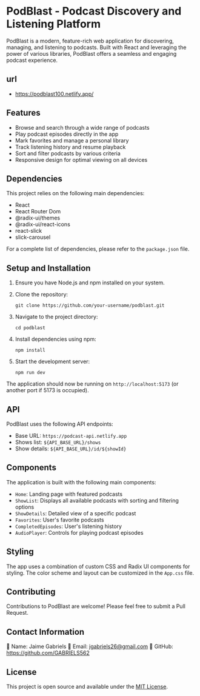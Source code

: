 # PodBlast - Podcast Discovery and Listening Platform

PodBlast is a modern, feature-rich web application for discovering, managing, and listening to podcasts. Built with React and leveraging the power of various libraries, PodBlast offers a seamless and engaging podcast experience.

## url

- https://podblast100.netlify.app/

## Features

- Browse and search through a wide range of podcasts
- Play podcast episodes directly in the app
- Mark favorites and manage a personal library
- Track listening history and resume playback
- Sort and filter podcasts by various criteria
- Responsive design for optimal viewing on all devices

## Dependencies

This project relies on the following main dependencies:

- React
- React Router Dom
- @radix-ui/themes
- @radix-ui/react-icons
- react-slick
- slick-carousel

For a complete list of dependencies, please refer to the `package.json` file.

## Setup and Installation

1. Ensure you have Node.js and npm installed on your system.

2. Clone the repository:
   ```
   git clone https://github.com/your-username/podblast.git
   ```

3. Navigate to the project directory:
   ```
   cd podblast
   ```

4. Install dependencies using npm:
   ```
   npm install
   ```

5. Start the development server:
   ```
   npm run dev
   ```

The application should now be running on `http://localhost:5173` (or another port if 5173 is occupied).

## API

PodBlast uses the following API endpoints:

- Base URL: `https://podcast-api.netlify.app`
- Shows list: `${API_BASE_URL}/shows`
- Show details: `${API_BASE_URL}/id/${showId}`

## Components

The application is built with the following main components:

- `Home`: Landing page with featured podcasts
- `ShowList`: Displays all available podcasts with sorting and filtering options
- `ShowDetails`: Detailed view of a specific podcast
- `Favorites`: User's favorite podcasts
- `CompletedEpisodes`: User's listening history
- `AudioPlayer`: Controls for playing podcast episodes

## Styling

The app uses a combination of custom CSS and Radix UI components for styling. The color scheme and layout can be customized in the `App.css` file.

## Contributing

Contributions to PodBlast are welcome! Please feel free to submit a Pull Request.

## Contact Information

👤 Name: Jaime Gabriels 
📧 Email: jgabriels26@gmail.com 
🐙 GitHub: https://github.com/GABRIELS562

## License

This project is open source and available under the [MIT License](LICENSE).